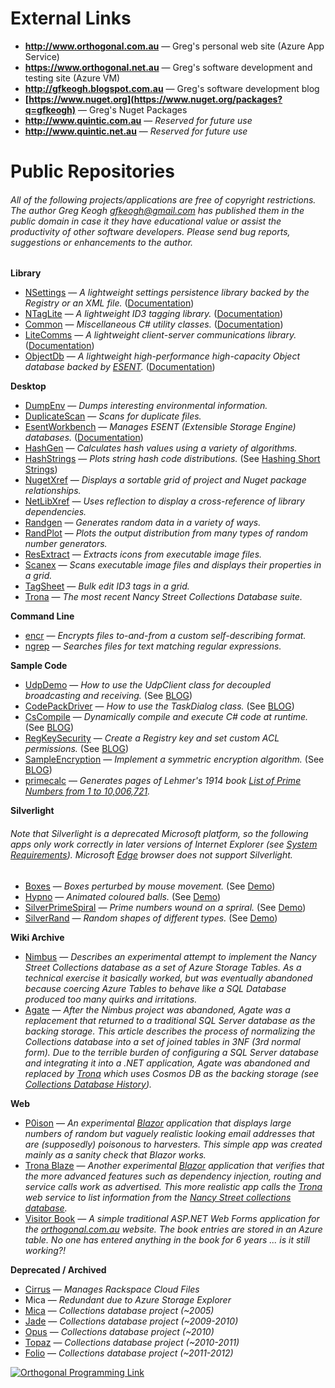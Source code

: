 # External Links

- **<http://www.orthogonal.com.au>** — Greg's personal web site (Azure App Service)
- **<https://www.orthogonal.net.au>** — Greg's software development and testing site (Azure VM)
- **<http://gfkeogh.blogspot.com.au>** — Greg's software development blog
- **[https://www.nuget.org](https://www.nuget.org/packages?q=gfkeogh)** — Greg's Nuget Packages
- **<http://www.quintic.com.au>** — *Reserved for future use*
- **<http://www.quintic.net.au>** — *Reserved for future use*

# Public Repositories

###### *All of the following projects/applications are free of copyright restrictions. The author Greg Keogh <gfkeogh@gmail.com> has published them in the public domain in case it they have educational value or assist the productivity of other software developers. Please send bug reports, suggestions or enhancements to the author.*

**Library**

- [NSettings](https://github.com/gfkeogh/NSettings) — *A lightweight settings persistence library backed by the Registry or an XML file.* ([Documentation][docnset])
- [NTagLite](https://github.com/gfkeogh/NTagLite) — *A lightweight ID3 tagging library.* ([Documentation][docntag])
- [Common](https://github.com/gfkeogh/Common) — *Miscellaneous C# utility classes.* ([Documentation][doccomm])
- [LiteComms](https://github.com/gfkeogh/LiteComms) — *A lightweight client-server communications library.*  ([Documentation][doccomms])
- [ObjectDb](https://github.com/gfkeogh/ObjectDb) — *A lightweight high-performance high-capacity Object database backed by [ESENT][esent].* ([Documentation][docobjdb])

**Desktop**

- [DumpEnv](https://github.com/gfkeogh/DumpEnv) — *Dumps interesting environmental information.*
- [DuplicateScan](https://github.com/gfkeogh/DuplicateScan) — *Scans for duplicate files.*
- [EsentWorkbench](https://github.com/gfkeogh/EsentWorkbench) — *Manages ESENT (Extensible Storage Engine) databases.* ([Documentation][docesent])
- [HashGen](https://github.com/gfkeogh/HashGen) — *Calculates hash values using a variety of algorithms.*
- [HashStrings](https://github.com/gfkeogh/HashStrings) — *Plots string hash code distributions.* (See [Hashing Short Strings](http://www.orthogonal.com.au/computers/hashstrings/))
- [NugetXref](https://github.com/gfkeogh/NugetXref) — *Displays a sortable grid of project and Nuget package relationships.*
- [NetLibXref](https://github.com/gfkeogh/NetLibXref) — *Uses reflection to display a cross-reference of library dependencies.*
- [Randgen](https://github.com/gfkeogh/RandGen) — *Generates random data in a variety of ways.*
- [RandPlot](https://github.com/gfkeogh/RandPlot) — *Plots the output distribution from many types of random number generators.*
- [ResExtract](https://github.com/gfkeogh/ResExtract) — *Extracts icons from executable image files.*
- [Scanex](https://github.com/gfkeogh/Scanex) — *Scans executable image files and displays their properties in a grid.*
- [TagSheet](https://github.com/gfkeogh/TagSheet) — *Bulk edit ID3 tags in a grid.*
- [Trona](https://github.com/gfkeogh/Trona) — *The most recent Nancy Street Collections Database suite.*

**Command Line**

- [encr](https://github.com/gfkeogh/encr) — *Encrypts files to-and-from a custom self-describing format.*
- [ngrep](https://github.com/gfkeogh/ngrep) — *Searches files for text matching regular expressions.*

**Sample Code**

- [UdpDemo](https://github.com/gfkeogh/UdpDemo) — *How to use the UdpClient class for decoupled broadcasting and receiving.* (See [BLOG](https://gfkeogh.blogspot.com/2019/01/udp-broadcasting-sample.html))
- [CodePackDriver](https://github.com/gfkeogh/CodePackDriver) — *How to use the TaskDialog class.* (See [BLOG](https://gfkeogh.blogspot.com.au/2017/02/taskdialog-windows-api-code-pack.html))
- [CsCompile](https://github.com/gfkeogh/CsCompile) — *Dynamically compile and execute C# code at runtime.* (See [BLOG](http://gfkeogh.blogspot.com.au/2014/07/dynamic-c-code-compilation.html))
- [RegKeySecurity](https://github.com/gfkeogh/RegKeySecurity) — *Create a Registry key and set custom ACL permissions.* (See [BLOG](http://gfkeogh.blogspot.com.au/2015/03/registry-secrets-and-permissions.html))
- [SampleEncryption](https://github.com/gfkeogh/SampleEncryption) — *Implement a symmetric encryption algorithm.* (See [BLOG](http://gfkeogh.blogspot.com.au/2014/04/implementing-symmetricalgorithm.html))
- [primecalc](https://github.com/gfkeogh/primecalc) — *Generates pages of Lehmer's 1914 book [List of Prime Numbers from 1 to 10,006,721](http://www.orthogonal.com.au/lehmer/).*

**Silverlight**

###### Note that Silverlight is a deprecated Microsoft platform, so the following apps only work correctly in later versions of Internet Explorer (see [System Requirements][slcompat]). Microsoft [Edge][edge] browser does not support Silverlight.

- [Boxes](https://github.com/gfkeogh/Boxes) — *Boxes perturbed by mouse movement.* (See [Demo](http://www.orthogonal.com.au/computers/boxes/index.htm))
- [Hypno](https://github.com/gfkeogh/Hypno) — *Animated coloured balls.* (See [Demo](http://www.orthogonal.com.au/computers/hypno/index.htm))
- [SilverPrimeSpiral](https://github.com/gfkeogh/SilverPrimeSpiral) — *Prime numbers wound on a spriral.* (See [Demo](http://www.orthogonal.com.au/prime_spiral/index.htm))
- [SilverRand](https://github.com/gfkeogh/SilverRand) — *Random shapes of different types.* (See [Demo](http://www.orthogonal.com.au/computers/silverrand/index.htm))

**Wiki Archive**

- [Nimbus][nimbus] — *Describes an experimental attempt to implement the Nancy Street Collections database as a set of Azure Storage Tables. As a technical exercise it basically worked, but was eventually abandoned because coercing Azure Tables to behave like a SQL Database produced too many quirks and irritations.*
- [Agate][agate] — *After the Nimbus project was abandoned, Agate was a replacement that returned to a traditional SQL Server database as the backing storage. This article describes the process of normalizing the Collections database into a set of joined tables in 3NF (3rd normal form). Due to the terrible burden of configuring a SQL Server database and integrating it into a .NET application, Agate was abandoned and replaced by [Trona][trona] which uses Cosmos DB as the backing storage (see [Collections Database History][collhist]).*

**Web**

- [P0ison][p0ison] — *An experimental [Blazor][blazor] application that displays large numbers of random but vaguely realistic looking email addresses that are (supposedly) poisonous to harvesters. This simple app was created mainly as a sanity check that Blazor works.*
- [Trona Blaze][tronablaze] — *Another experimental [Blazor][blazor] application that verifies that the more advanced features such as dependency injection, routing and service calls work as advertised. This more realistic app calls the [Trona][trona] web service to list information from the [Nancy Street collections database][collhist].*
- [Visitor Book][visbook] — *A simple traditional ASP.NET Web Forms application for the [orthogonal.com.au][orthocom] website. The book entries are stored in an Azure table. No one has entered anything in the book for 6 years ... is it still working?!*

**Deprecated / Archived**

- [Cirrus](https://github.com/gfkeogh/Cirrus) — *Manages Rackspace Cloud Files*
- Mica — *Redundant due to Azure Storage Explorer*
- [Mica](https://github.com/gfkeogh/Mica) — *Collections database project (~2005)*
- [Jade](https://github.com/gfkeogh/Jade) — *Collections database project (~2009-2010)*
- [Opus](https://github.com/gfkeogh/Opus) — *Collections database project (~2010)*
- [Topaz](https://github.com/gfkeogh/Topaz-Archive) — *Collections database project (~2010-2011)*
- [Folio](https://github.com/gfkeogh/Folio) — *Collections database project (~2011-2012)*

[![Orthogonal Programming 
Link](https://orthoprog.blob.core.windows.net/reference/imgex/op.png?p=Documentation)](http://www.orthogonal.com.au/computers/)

[deprec16]: ../downloads/deprecated16.png "Deprecated"
[redcirc12]: ../downloads/redcirc12.png "Deprecated"
[esent]: https://en.wikipedia.org/wiki/Extensible_Storage_Engine
[doccomm]: https://orthoprog.blob.core.windows.net/dochelp/common/index.html
[doccomms]: https://orthoprog.blob.core.windows.net/dochelp/litecomms/index.html
[docnset]: https://orthoprog.blob.core.windows.net/dochelp/nsettings/index.html
[docntag]: https://orthoprog.blob.core.windows.net/dochelp/ntaglite/index.html
[docobjdb]: https://orthoprog.blob.core.windows.net/dochelp/objectdb/index.html
[docesent]: https://orthoprog.blob.core.windows.net/dochelp/esentmodel/index.html
[blazor]: https://blazor.net/
[p0ison]: http://www.orthogonal.com.au/p0ison
[tronablaze]: http://www.orthogonal.com.au/tronablaze
[Trona]: https://github.com/gfkeogh/Trona
[nimbus]: https://github.com/gfkeogh/Nimbus
[agate]: https://github.com/gfkeogh/Agate
[trona]: https://github.com/gfkeogh/Trona
[collhist]: https://gfkeogh.blogspot.com/2018/01/collections-database-history.html
[visbook]: http://www.orthogonal.com.au/visitorbook/index.aspx
[orthocom]: whttp://www.orthogonal.com.au/
[slcompat]: https://www.microsoft.com/getsilverlight/Get-Started/Install/Default
[edge]: https://www.microsoft.com/en-au/windows/microsoft-edge
